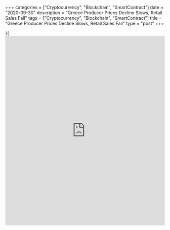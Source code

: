 +++
categories = ["Cryptocurrency", "Blockchain", "SmartContract"]
date = "2020-09-30"
description = "Greece Producer Prices Decline Slows, Retail Sales Fall"
tags = ["Cryptocurrency", "Blockchain", "SmartContract"]
title = "Greece Producer Prices Decline Slows, Retail Sales Fall"
type = "post"
+++

{{<iframe id="large-banner" src="https://www.bounty.group/#slide=15.0" width="100%" height="600" scrolling="no" style="border: 0px solid rgb(216, 221, 230); border-radius: 3px;">}}

Greece producer prices declined at a softer pace in August, data from
the Hellenic Statistical Authority showed on Wednesday.

The producer prices index declined 6.6 percent year-on-year in August,
following a 7.9 percent fall in July.

On an annual basis, producer prices in the domestic market and non-
domestic market decreased by 4.1 percent and 14.3 percent, respectively,
in August.

On a monthly basis, producer prices fell 0.2 percent in August, after a
0.8 percent increase in the prior month.

Separate data from the statistical office showed that the retail sales
declined 3.0 percent year-on-year in July, following a 3.3 percent
decrease in June

On a monthly basis, retail sales declined 1.1 percent in July, after a
2.2 percent rise in the preceding month.

For comments and feedback [contact](https://www.playgroundfx.com/contact/): editorial@rtt[news](https://www.letsplayfx.com/blog/forex-news-website/).com

[Economic News][1]

 **What parts of the world are seeing the best (and worst) economic
performances lately? Click[here][2] to check out our [Econ Scorecard][2]
and find out! See up-to-the-moment [ranking](https://www.playgroundfx.com/blog/crypto-exchange-ranking/)s for the best and worst
performers in [GDP][2], [unemployment rate][3], [inflation][4] and much
more.**

   1. www.rtt[news](https://www.letsplayfx.com/blog/forex-news-website/).com/Content/EconomicNews.aspx
   2. www.rtt[news](https://www.letsplayfx.com/blog/forex-news-website/).com/economic-scorecard/world-rank/GDP/highest-performance.aspx
   3. www.rtt[news](https://www.letsplayfx.com/blog/forex-news-website/).com/economic-scorecard/world-rank/unemployment-rate/lowest-performance.aspx
   4. www.rtt[news](https://www.letsplayfx.com/blog/forex-news-website/).com/economic-scorecard/world-rank/CPI/highest-performance.aspx